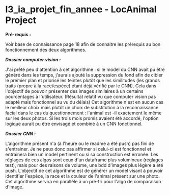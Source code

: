 # l3_ia_projet_fin_annee - LocAnimal Project

**Pré-requis :**

Voir base de connaissance page 18 afin de connaitre les prérequis au bon fonctionnement des deux algorithmes.

***Dossier computer vision :***

J'ai prêté peu d'attention à cet algorithme : si le model du CNN avait pu être généré dans les temps, j'aurais ajouté la suppression du fond afin de cibler le premier plan et priorisé les teintes plutôt que les similitudes (les grands traits (propre à la race/espèce) étant déjà vérifié par le CNN). Cela dans l'objectif de pouvoir présenter des images similaires à un certains pourcentages à l'utilisateur. (Résultat relatif vu que computer vision pas adapté mais fonctionnel au vu du délais)
Cet algorithme n'est en aucun cas le meilleur choix mais plutôt un choix de substitution à la reconnaissance facial dans le cas du questionnement : l'animal est -il exactement le même sur les deux photos.
Si les trois mois promis avaient été accordé, l'option logique aurait pu être envisagé et combiné à un CNN fonctionnel.

***Dossier CNN :***

L'algorithme présent n'a (à l'heure ou le readme a été push) pas fini de s'entrainer. Je ne peux donc pas affirmer si celui-ci est fonctionnel et entrainera bien un model pertinent ou si sa construction est erronée.
Les réglages de ces algos sont ceux d'un dataframe plus volumineux (réglages test), mais pour des raisons de volume, une bdd d'images plus légère a été push.
L'objectif de cet algorithme est de générer un model visant à pouvoir identifier l'espèce, la race et la couleur de l'animal présent sur une photo. Cet algorithme servira en parallèle à un pré-tri pour l'algo de comparaison d'image.

